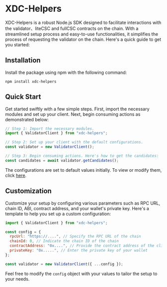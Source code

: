 # XDC-Helpers

XDC-Helpers is a robust Node.js SDK designed to facilitate interactions with the validator、liteCSC and fullCSC contracts on the chain. With a streamlined setup process and easy-to-use functionalities, it simplifies the process of requesting the validator on the chain. Here's a quick guide to get you started:

## Installation

Install the package using npm with the following command:

```shell
npm install xdc-helpers
```

## Quick Start

Get started swiftly with a few simple steps. First, import the necessary modules and set up your client. Next, begin consuming actions as demonstrated below:

```javascript
// Step 1: Import the necessary modules.
import { ValidatorClient } from "xdc-helpers";

// Step 2: Set up your client with the default configurations.
const validator = new ValidatorClient();

// Step 3: Begin consuming actions. Here's how to get the candidates:
const candidates = await validator.getCandidates();
```

The configurations are set to default values initially. To view or modify them, click [here](https://github.com/XinFinOrg/XDC-Helpers/blob/the-first-version-for-sdk/src/config/index.js "defaultConfig").

## Customization

Customize your setup by configuring various parameters such as RPC URL, chain ID, ABI, contract address, and your wallet's private key. Here's a template to help you set up a custom configuration:

```javascript
import { ValidatorClient } from "xdc-helpers";

const config = {
  rpcUrl: "https://....", // Specify the RPC URL of the chain
  chainId: 0, // Indicate the chain ID of the chain
  contractAddress: "0x....", // Provide the contract address of the client
  privateKey: "0x.....", // Enter the private key of your wallet
};

const validator = new ValidatorClient({ ...config });
```

Feel free to modify the `config` object with your values to tailor the setup to your needs.
